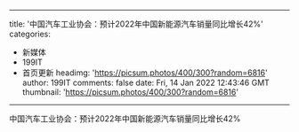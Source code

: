 
---
title: '中国汽车工业协会：预计2022年中国新能源汽车销量同比增长42%'
categories: 
 - 新媒体
 - 199IT
 - 首页更新
headimg: 'https://picsum.photos/400/300?random=6816'
author: 199IT
comments: false
date: Fri, 14 Jan 2022 12:43:46 GMT
thumbnail: 'https://picsum.photos/400/300?random=6816'
---

<div>   
中国汽车工业协会：预计2022年中国新能源汽车销量同比增长42%  
</div>
            